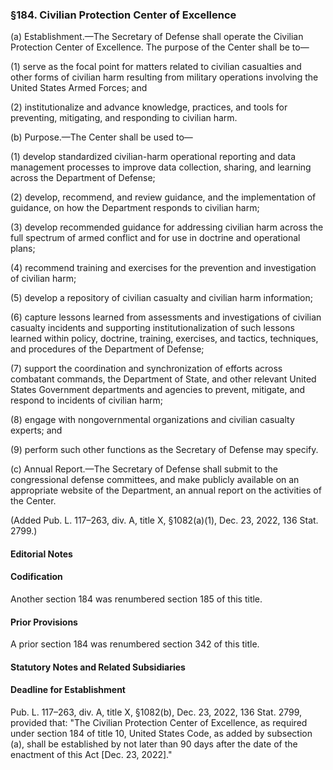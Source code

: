 ### §184. Civilian Protection Center of Excellence ###

(a) Establishment.—The Secretary of Defense shall operate the Civilian Protection Center of Excellence. The purpose of the Center shall be to—

(1) serve as the focal point for matters related to civilian casualties and other forms of civilian harm resulting from military operations involving the United States Armed Forces; and

(2) institutionalize and advance knowledge, practices, and tools for preventing, mitigating, and responding to civilian harm.

(b) Purpose.—The Center shall be used to—

(1) develop standardized civilian-harm operational reporting and data management processes to improve data collection, sharing, and learning across the Department of Defense;

(2) develop, recommend, and review guidance, and the implementation of guidance, on how the Department responds to civilian harm;

(3) develop recommended guidance for addressing civilian harm across the full spectrum of armed conflict and for use in doctrine and operational plans;

(4) recommend training and exercises for the prevention and investigation of civilian harm;

(5) develop a repository of civilian casualty and civilian harm information;

(6) capture lessons learned from assessments and investigations of civilian casualty incidents and supporting institutionalization of such lessons learned within policy, doctrine, training, exercises, and tactics, techniques, and procedures of the Department of Defense;

(7) support the coordination and synchronization of efforts across combatant commands, the Department of State, and other relevant United States Government departments and agencies to prevent, mitigate, and respond to incidents of civilian harm;

(8) engage with nongovernmental organizations and civilian casualty experts; and

(9) perform such other functions as the Secretary of Defense may specify.

(c) Annual Report.—The Secretary of Defense shall submit to the congressional defense committees, and make publicly available on an appropriate website of the Department, an annual report on the activities of the Center.

(Added Pub. L. 117–263, div. A, title X, §1082(a)(1), Dec. 23, 2022, 136 Stat. 2799.)

#### **Editorial Notes** ####

#### Codification ####

Another section 184 was renumbered section 185 of this title.

#### Prior Provisions ####

A prior section 184 was renumbered section 342 of this title.

#### **Statutory Notes and Related Subsidiaries** ####

#### Deadline for Establishment ####

Pub. L. 117–263, div. A, title X, §1082(b), Dec. 23, 2022, 136 Stat. 2799, provided that: "The Civilian Protection Center of Excellence, as required under section 184 of title 10, United States Code, as added by subsection (a), shall be established by not later than 90 days after the date of the enactment of this Act [Dec. 23, 2022]."